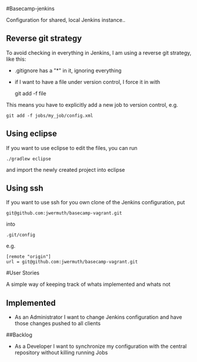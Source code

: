 #Basecamp-jenkins


Configuration for shared, local Jenkins instance..

## Reverse git strategy

To avoid checking in everything in Jenkins, I am using a reverse git strategy, like this:

- .gitignore has a "*" in it, ignoring everything
- if I want to have a file under version control, I force it in with
    
    git add -f file
    
This means you have to explicitly add a new job to version control, e.g.
    
    git add -f jobs/my_job/config.xml


## Using eclipse

If you want to use eclipse to edit the files, you can run
    
    ./gradlew eclipse
    
and import the newly created project into eclipse

## Using ssh

If you want to use ssh for you own clone of the Jenkins configuration, put 

    git@github.com:jwermuth/basecamp-vagrant.git
    
into

    .git/config
    
e.g.

    [remote "origin"]
	url = git@github.com:jwermuth/basecamp-vagrant.git



#User Stories

A simple way of keeping track of whats implemented and whats not

## Implemented

* As an Administrator I want to change Jenkins configuration and have those changes pushed to all clients 

##Backlog

* As a Developer I want to synchronize my configuration with the central repository without killing running Jobs

